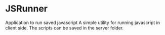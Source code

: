 # JSRunner
Application to run saved javascript
A simple utility for running javascript in client side. The scripts can be saved in the server folder.
